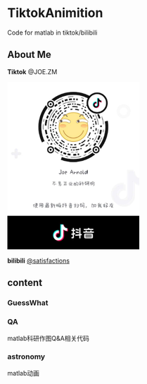 # TiktokAnimition
 Code for matlab in tiktok/bilibili
## About Me 
**Tiktok** @JOE.ZM 
<div  align="left">    
<img src="https://github.com/Joe-zhouman/TiktokAnimition/blob/master/TiktokQrCode.jpg" width = 300 />
</div>

**bilibili** [@satisfactions](https://space.bilibili.com/2743678)

## content
### GuessWhat
### QA

matlab科研作图Q&A相关代码

### astronomy
matlab动画
